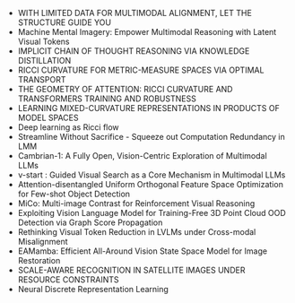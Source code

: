 - WITH LIMITED DATA FOR MULTIMODAL ALIGNMENT, LET THE STRUCTURE GUIDE YOU
- Machine Mental Imagery: Empower Multimodal Reasoning with Latent Visual Tokens
- IMPLICIT CHAIN OF THOUGHT REASONING VIA KNOWLEDGE DISTILLATION
- RICCI CURVATURE FOR METRIC-MEASURE SPACES VIA OPTIMAL TRANSPORT
- THE GEOMETRY OF ATTENTION: RICCI CURVATURE AND TRANSFORMERS TRAINING AND ROBUSTNESS
- LEARNING MIXED-CURVATURE REPRESENTATIONS IN PRODUCTS OF MODEL SPACES
- Deep learning as Ricci flow
- Streamline Without Sacrifice - Squeeze out Computation Redundancy in LMM
- Cambrian-1: A Fully Open, Vision-Centric Exploration of Multimodal LLMs
- v-start : Guided Visual Search as a Core Mechanism in Multimodal LLMs
- Attention-disentangled Uniform Orthogonal Feature Space Optimization for Few-shot Object Detection
- MiCo: Multi-image Contrast for Reinforcement Visual Reasoning
- Exploiting Vision Language Model for Training-Free 3D Point Cloud OOD Detection via Graph Score Propagation
- Rethinking Visual Token Reduction in LVLMs under Cross-modal Misalignment
- EAMamba: Efficient All-Around Vision State Space Model for Image Restoration
- SCALE-AWARE RECOGNITION IN SATELLITE IMAGES UNDER RESOURCE CONSTRAINTS
- Neural Discrete Representation Learning